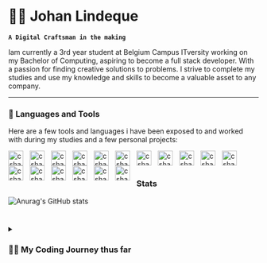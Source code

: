 # 🚵‍♂️ Johan Lindeque

**`A Digital Craftsman in the making`**

Iam currently a 3rd year student at Belgium Campus ITversity
working on my Bachelor of Computing, aspiring to become a full stack
developer. With a passion for finding creative solutions to problems. I strive
to complete my studies and use my knowledge and skills
to become a valuable asset to any company.

---

### 🧰 Languages and Tools
Here are a few tools and languages i have been exposed to and worked with during my studies and a few personal projects:


<img align="left" alt="csharp" width="30px" style="padding-right:10px;" src="https://cdn.jsdelivr.net/gh/devicons/devicon/icons/csharp/csharp-original.svg" />
<img align="left" alt="csharp" width="30px" style="padding-right:10px;"  src="https://cdn.jsdelivr.net/gh/devicons/devicon/icons/microsoftsqlserver/microsoftsqlserver-plain-wordmark.svg" />
          
<img align="left" alt="csharp" width="30px" style="padding-right:10px;" src="https://cdn.jsdelivr.net/gh/devicons/devicon/icons/vscode/vscode-original.svg" />
<img align="left" alt="csharp" width="30px" style="padding-right:10px;" src="https://cdn.jsdelivr.net/gh/devicons/devicon/icons/github/github-original.svg" />  
<img align="left" alt="csharp" width="30px" style="padding-right:10px;" src="https://cdn.jsdelivr.net/gh/devicons/devicon/icons/html5/html5-original.svg" />

<img align="left" alt="csharp" width="30px" style="padding-right:10px;"  src="https://cdn.jsdelivr.net/gh/devicons/devicon/icons/css3/css3-original.svg" />

<img align="left" alt="csharp" width="30px" style="padding-right:10px;"  src="https://cdn.jsdelivr.net/gh/devicons/devicon/icons/javascript/javascript-original.svg" />

<img align="left" alt="csharp" width="30px" style="padding-right:10px;"  src="https://cdn.jsdelivr.net/gh/devicons/devicon/icons/react/react-original.svg" />

<img align="left" alt="csharp" width="30px" style="padding-right:10px;"  src="https://cdn.jsdelivr.net/gh/devicons/devicon/icons/tailwindcss/tailwindcss-original-wordmark.svg" />

<img align="left" alt="csharp" width="30px" style="padding-right:10px;" src="https://cdn.jsdelivr.net/gh/devicons/devicon/icons/mongodb/mongodb-original.svg" />

<img align="left" alt="csharp" width="30px" style="padding-right:10px;" src="https://cdn.jsdelivr.net/gh/devicons/devicon/icons/nodejs/nodejs-original-wordmark.svg" />

<img align="left" alt="csharp" width="30px" style="padding-right:10px;" src="https://cdn.jsdelivr.net/gh/devicons/devicon/icons/npm/npm-original-wordmark.svg" />

<img align="left" alt="csharp" width="30px" style="padding-right:10px;" src="https://cdn.jsdelivr.net/gh/devicons/devicon/icons/wordpress/wordpress-plain.svg" />

<img align="left" alt="csharp" width="30px" style="padding-right:10px;" src="https://cdn.jsdelivr.net/gh/devicons/devicon/icons/figma/figma-original.svg" />

<img align="left" alt="csharp" width="30px" style="padding-right:10px;" src="https://cdn.jsdelivr.net/gh/devicons/devicon/icons/express/express-original.svg" />

<img align="left" alt="csharp" width="30px" style="padding-right:10px;" src="https://cdn.jsdelivr.net/gh/devicons/devicon/icons/arduino/arduino-original.svg" />

<img align="left" alt="csharp" width="30px" style="padding-right:10px;" src="https://cdn.jsdelivr.net/gh/devicons/devicon/icons/dotnetcore/dotnetcore-original.svg" />
<br/>


#
### Stats

![Anurag's GitHub stats](https://github-readme-stats.vercel.app/api?username=JohanLindeque&show_icons=true&theme=algolia)

#
<details>
 <summary><h3>👨‍💻 My Coding Journey thus far</h3></summary>
             Started coding...


---
[website]: https://johanlindeque.github.io/JohanLindeque/
[linkedin]: https://www.linkedin.com/in/johan-lindeque/
          
          
          

          
          
          
          
          

          
          
          

          



          
                    
            
          

